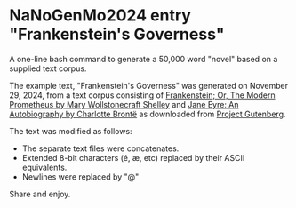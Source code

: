 # NaNoGenMo2024 entry "Frankenstein's Governess"

A one-line bash command to generate a 50,000 word "novel" based on a supplied text corpus.

The example text, "Frankenstein's Governess" was generated on November 29, 2024, from a text corpus consisting of [Frankenstein; Or, The Modern Prometheus by Mary Wollstonecraft Shelley](https://www.gutenberg.org/ebooks/42324) and [Jane Eyre: An Autobiography by Charlotte Brontë](https://www.gutenberg.org/ebooks/1260) as downloaded from [Project Gutenberg](https://www.gutenberg.org).

The text was modified as follows:
- The separate text files were concatenates. 
- Extended 8-bit characters (é, æ, etc) replaced by their ASCII equivalents.
- Newlines were replaced by "@"

Share and enjoy.
